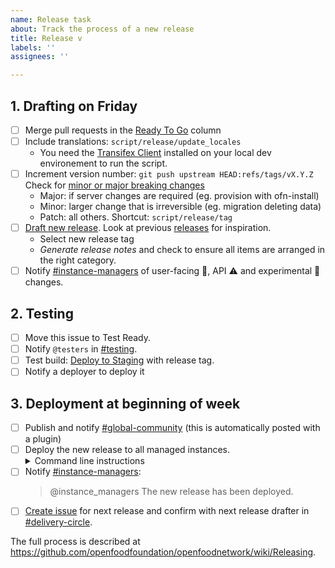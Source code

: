 ```yaml
---
name: Release task
about: Track the process of a new release
title: Release v
labels: ''
assignees: ''

---
```


## 1. Drafting on Friday

- [ ] Merge pull requests in the [Ready To Go] column
- [ ] Include translations: `script/release/update_locales`
    - You need the [Transifex Client] installed on your local dev environement to run the script.
- [ ] Increment version number: `git push upstream HEAD:refs/tags/vX.Y.Z`
    Check for [minor or major breaking changes](https://github.com/openfoodfoundation/openfoodnetwork/pulls?q=label%3Abreaking-change%2Cmajor-breaking-change)
    - Major: if server changes are required (eg. provision with ofn-install)
    - Minor: larger change that is irreversible (eg. migration deleting data)
    - Patch: all others. Shortcut: `script/release/tag`
- [ ] [Draft new release]. Look at previous [releases] for inspiration.
    - Select new release tag
    - _Generate release notes_ and check to ensure all items are arranged in the right category.
- [ ] Notify [#instance-managers] of user-facing :eyes:, API :warning: and experimental :construction: changes.

## 2. Testing

- [ ] Move this issue to Test Ready.
- [ ] Notify `@testers` in [#testing].
- [ ] Test build: [Deploy to Staging] with release tag.
- [ ] Notify a deployer to deploy it

## 3. Deployment at beginning of week

- [ ] Publish and notify [#global-community] (this is automatically posted with a plugin)
- [ ] Deploy the new release to all managed instances.
  <details><summary>Command line instructions</summary>
  <pre>
  cd ofn-install
  git pull
  ansible-playbook --limit all_prod --extra-vars "git_version=vX.Y.Z" playbooks/deploy.yml
  </pre>
  </details>
- [ ] Notify [#instance-managers]:
  > @instance_managers The new release has been deployed.
- [ ] [Create issue] for next release and confirm with next release drafter in [#delivery-circle].

The full process is described at https://github.com/openfoodfoundation/openfoodnetwork/wiki/Releasing.

[Ready To Go]: https://github.com/orgs/openfoodfoundation/projects/8?filterQuery=status%3A%22Ready+to+go+%F0%9F%9A%80%22
[Transifex pull request]: https://github.com/openfoodfoundation/openfoodnetwork/pulls?utf8=%E2%9C%93&q=is%3Apr+is%3Aopen+head%3Atransifex
[Draft new release]: https://github.com/openfoodfoundation/openfoodnetwork/releases/new?title=v+Code+Name&body=Congrats%0A%0ADescription%0A%0A
[releases]: https://github.com/openfoodfoundation/openfoodnetwork/releases
[#instance-managers]: https://app.slack.com/client/T02G54U79/CG7NJ966B
[#testing]: https://openfoodnetwork.slack.com/app_redirect?channel=C02TZ6X00
[Deploy to Staging]: https://github.com/openfoodfoundation/openfoodnetwork/actions/workflows/stage.yml
[#global-community]: https://app.slack.com/client/T02G54U79/C59ADD8F2
[Create issue]: https://github.com/openfoodfoundation/openfoodnetwork/issues/new?assignees=&labels=&projects=&template=release.md&title=Release
[#delivery-circle]: https://openfoodnetwork.slack.com/archives/C01T75H6G0Z
[Transifex Client]: https://developers.transifex.com/docs/cli
